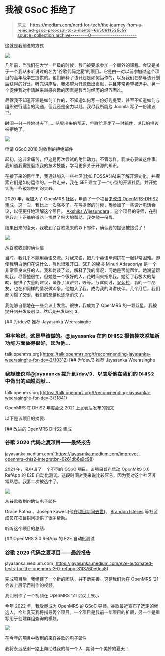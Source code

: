 # 我被 GSoC 拒绝了

> 原文：<https://medium.com/nerd-for-tech/the-journey-from-a-rejected-gsoc-proposal-to-a-mentor-6b50613535c5?source=collection_archive---------0----------------------->

这就是我前进的方式

![](img/7a9dfc85dae564da99479fc3e98ba419.png)

几年前，当我们在大学一年级的时候，我们被要求参加一个额外的课程。会议是关于一个我从未听说过的名为“谷歌代码之夏”的项目。它是由一对以前参加过这个项目的高年级学生提供的。他们解释了该计划是如何运作的，以及我们在参与该计划后获得的好处。听完讲座后，我渴望为开源做出贡献，并且非常希望被选中。另一个促使我对申请越来越感兴趣的因素是我当时经历的经济困难。

尽管我不知道开源是如何工作的，不知道如何写一份好的提案，甚至不知道如何与组织进行适当的沟通，但我还是全力以赴。我尽我所能给 Joomla 写了一份建议书。

时间一分一秒地过去了……结果出来的那天，谷歌给我发了一封邮件，说我的提议被拒绝了。

![](img/24a39591258ce02c07cc71c98ba1d613.png)

申请 GSoC 2018 时收到的拒绝邮件

起初，这非常痛苦，但这是再次尝试的绝佳动力。不管怎样，我决心要做这件事。我知道我需要磨练我的技术技能，学习更多关于开源的知识。

在接下来的两年里，我通过加入一些社区(比如 FOSSASIA)来了解开源文化，并探索它们是如何运作的。一路走来，我在 SEF 建立了一个小型的开源社区，并开始实施一些被观察到的实践。

2020 年，我加入了 OpenMRS 社区，申请了一个项目[来改进 OpenMRS-DHIS2 集成](https://jayasanka.medium.com/improved-openmrs-dhis2-integration-6261db6e9c98)。这一次，我比上一次强多了。在写提案的时候，我参加了一些设计电话会议，以便更好地理解这个项目。 [Akshika Wijesundara](https://www.linkedin.com/in/akshika?miniProfileUrn=urn%3Ali%3Afs_miniProfile%3AACoAAA3bB2UBmxfVTwjxx2YhGbEH8tx_BJElZFY&lipi=urn%3Ali%3Apage%3Ad_flagship3_search_srp_all%3B1a9n3lsiQZGqIZY9djBTgw%3D%3D) ，这个项目的导师，在引导我走上正确的道路上提供了极大的帮助。我欠他一份情。

结果出来的当天，我收到了谷歌发来的以下邮件，确认我的提议被接受了！

![](img/b0dd510f2301ffc5c9b13fd3de8d4461.png)

从谷歌收到的确认信

当时，我几乎不能用英语交流。对我来说，把几个英语单词拼在一起非常困难。即使我明白他们在说什么，我也很难开口。SEF 的秘书 Minuri Adasooriya 是一个非常善良友好的人。我和她谈了谈，解释了我的情况，问她是否能帮忙。她渴望帮助我。尽管她很忙，但她是一个很好的人，花时间来指导我。她给了我极大的帮助，提供了大量的建议，举办了演讲会，等等。与此同时，[安茹拉](https://www.linkedin.com/in/anjula-sack?miniProfileUrn=urn%3Ali%3Afs_miniProfile%3AACoAACecdk8B8aL8NhTCyxLXv4yxMOEOGnORIzM&lipi=urn%3Ali%3Apage%3Ad_flagship3_search_srp_all%3Bk5Baifu8SPaEWHQWi0gtWQ%3D%3D)，我的一个朋友，也在和同样的情况做斗争。他加入了我，成为我的演讲伙伴。几个月后，我们都习惯了交谈，我们的恐惧也逐渐消失了。

我能够自信地在一些会议上发言。很快，我成为了 OpenMRS 的一颗新星。我被提升到开发级别 2，然后是开发级别 3。

[](https://talk.openmrs.org/t/recommending-jayasanka-weerasinghe-for-dev-2/30312) [## 为/dev/2 推荐 Jayasanka Weerasinghe

### 坦率地说，这是早该做的。@jayasanka 在向 DHIS2 报告模块添加新功能方面做得很好，因为他…

talk.openmrs.org](https://talk.openmrs.org/t/recommending-jayasanka-weerasinghe-for-dev-2/30312) [](https://talk.openmrs.org/t/recommending-jayasanka-weerasinghe-for-dev-3/31841) [## 为/dev/3 推荐 Jayasanka Weerasinghe

### 我想建议将@jayasanka 提升到/dev/3，以表彰他在我们的 DHIS2 中做出的卓越贡献…

talk.openmrs.org](https://talk.openmrs.org/t/recommending-jayasanka-weerasinghe-for-dev-3/31841) 

OpenMRS 在 DHIS2 年度会议 2021 上发表后发布的推文

以下是该项目的摘要:

[](https://jayasanka.medium.com/improved-openmrs-dhis2-integration-6261db6e9c98) [## 改进的 OpenMRS DHIS2 集成

### 谷歌 2020 代码之夏项目——最终报告

jayasanka.medium.com](https://jayasanka.medium.com/improved-openmrs-dhis2-integration-6261db6e9c98) 

2021 年，我申请了一个不同的 GSoC 项目。该项目旨在启动 OpenMRS 3.0 RefApp 的 E2E 自动化测试。这段时间对我来说比较容易，因为我对这个社区非常熟悉。我第二次被选中了。

![](img/f1aa92852420cb791d6e8805cc3c5974.png)

从谷歌收到的确认电子邮件

Grace Potma 、Joseph Kawesi(他[在项目期间去世](https://jayasanka.medium.com/we-loved-him-a-lot-but-god-loved-him-more-c6ad86760745))、 [Brandon Istenes](https://www.linkedin.com/in/bistenes?miniProfileUrn=urn%3Ali%3Afs_miniProfile%3AACoAAAZS0ucBS7YQiVT-QmARBLXT6bMI51HLZOc&lipi=urn%3Ali%3Apage%3Ad_flagship3_search_srp_all%3BjKV2ob5qQQ6or4KGTJlR3A%3D%3D) 等社区成员在项目期间提供了很多帮助。

听听这个项目的总结:

 [## OpenMRS 3.0 RefApp 的 E2E 自动化测试

### 谷歌 2020 代码之夏项目——最终报告

jayasanka.medium.com](https://jayasanka.medium.com/e2e-automated-tests-for-the-openmrs-3-0-refapp-8113760e0ca8) 

完成项目后，我组建了一个新的团队，并不断完善。这是我们为在 OpenMRS '21 会议上展示而制作的视频。

我们制作了一个视频在 OpenMRS '21 会议上展示

今年 2022 年，我受邀成为 OpenMRS 的 GSoC 导师。谷歌最近宣布了选定的候选人，今年夏天我将指导两个项目。一个项目是我前一年项目的扩展，另一个是重写用于创建群组查询的模块。

![](img/49adf9d0fdf6a678137122c9ee6455ee.png)

在今年的项目中收到的来自谷歌的电子邮件

我将永远感谢一路上帮助过我的每一个人…期待一个美妙的夏天！